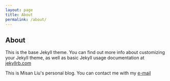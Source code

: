 ```yaml
---
layout: page
title: About
permalink: /about/
---
```


## About
This is the base Jekyll theme. You can find out more info about customizing your Jekyll theme, as well as basic Jekyll usage documentation at [jekyllrb.com](http://jekyllrb.com/)

This is Misan Liu's personal blog. You can contact me with my [e-mail][nick-email]




[nick-email]: liushengxian1230@163.com